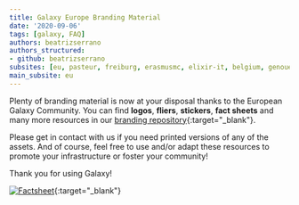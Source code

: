 ```yaml
---
title: Galaxy Europe Branding Material
date: '2020-09-06'
tags: [galaxy, FAQ]
authors: beatrizserrano
authors_structured:
- github: beatrizserrano
subsites: [eu, pasteur, freiburg, erasmusmc, elixir-it, belgium, genouest]
main_subsite: eu
---
```


Plenty of branding material is now at your disposal thanks to the  European Galaxy Community.
You can find **logos**, **fliers**, **stickers**, **fact sheets** and many more resources in
our [branding repository](https://github.com/usegalaxy-eu/branding){:target="_blank"}. 

Please get in contact with us if you need printed versions of any of the assets.
And of course, feel free to use and/or adapt these resources to promote your infrastructure or foster your community! 

Thank you for using Galaxy!

[![Factsheet](/assets/media/fact_sheet.jpg)](https://github.com/usegalaxy-eu/branding){:target="_blank"}

